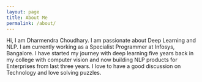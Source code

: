 ```yaml
---
layout: page
title: About Me
permalink: /about/
---
```


Hi, I am Dharmendra Choudhary. I am passionate about Deep Learning and NLP. I am currently working as a Specialist Programmer at Infosys, Bangalore. I have started my journey with deep learning five years back in my college with computer vision and now building NLP products for Enterprises from last three years. I love to have a good discussion on Technology and love solving puzzles.
